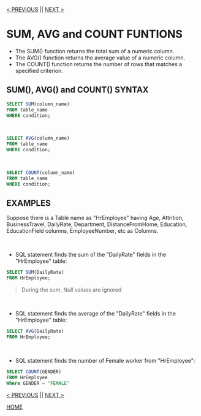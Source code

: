 [< PREVIOUS](minmax.md) || [NEXT >](like.md)

# SUM, AVG and COUNT FUNTIONS

+ The SUM() function returns the total sum of a numeric column. 
+ The AVG() function returns the average value of a numeric column.
+ The COUNT() function returns the number of rows that matches a specified criterion.

## SUM(), AVG() and COUNT() SYNTAX
```sql
SELECT SUM(column_name)
FROM table_name
WHERE condition;
```

<br />

```sql
SELECT AVG(column_name)
FROM table_name
WHERE condition;
```

<br />

```sql
SELECT COUNT(column_name)
FROM table_name
WHERE condition;
```

## EXAMPLES

Suppose there is a Table name as "HrEmployee" having Age, Attrition, BusinessTravel, DailyRate, Department, DistanceFromHome,
Education, EducationField columns, EmployeeNumber, etc as Columns.

<br />

+ SQL statement finds the sum of the "DailyRate" fields in the "HrEmployee" table:
```sql
SELECT SUM(DailyRate)
FROM HrEmployee;
```

> During the sum, Null values are ignored

<br />

+ SQL statement finds the average of the "DailyRate" fields in the "HrEmployee" table:
```sql
SELECT AVG(DailyRate)
FROM HrEmployee;
```

<br />

+ SQL statement finds the number of Female worker from "HrEmployee":
```sql
SELECT COUNT(GENDER)
FROM HrEmployee
Where GENDER = "FEMALE"
```

[< PREVIOUS](minmax.md) || [NEXT >](like.md)

[HOME](README.md)
